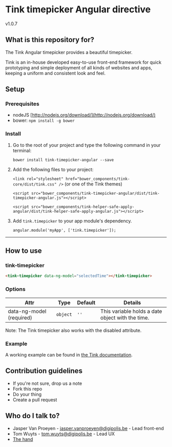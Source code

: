 # Tink timepicker Angular directive

v1.0.7

## What is this repository for?

The Tink Angular timepicker provides a beautiful timepicker.

Tink is an in-house developed easy-to-use front-end framework for quick prototyping and simple deployment of all kinds of websites and apps, keeping a uniform and consistent look and feel.

## Setup

### Prerequisites

* nodeJS [http://nodejs.org/download/](http://nodejs.org/download/)
* bower: `npm install -g bower`

### Install

1. Go to the root of your project and type the following command in your terminal:

   `bower install tink-timepicker-angular --save`

2. Add the following files to your project:

   `<link rel="stylesheet" href="bower_components/tink-core/dist/tink.css" />` (or one of the Tink themes)

   `<script src="bower_components/tink-timepicker-angular/dist/tink-timepicker-angular.js"></script>`

   `<script src="bower_components/tink-helper-safe-apply-angular/dist/tink-helper-safe-apply-angular.js"></script>`

3. Add `tink.timepicker` to your app module's dependency.

   `angular.module('myApp', ['tink.timepicker']);`



----------



## How to use

### tink-timepicker

```html
<tink-timepicker data-ng-model="selectedTime"></tink-timepicker>
```

### Options

Attr | Type | Default | Details
--- | --- | --- | ---
data-ng-model (required) | `object` | `''` | This variable holds a date object with the time.

   Note: The Tink timepicker also works with the disabled attribute.

### Example

A working example can be found in [the Tink documentation](http://tink.digipolis.be/#/docs/directives/timepicker#example).

## Contribution guidelines

* If you're not sure, drop us a note
* Fork this repo
* Do your thing
* Create a pull request

## Who do I talk to?

* Jasper Van Proeyen - jasper.vanproeyen@digipolis.be - Lead front-end
* Tom Wuyts - tom.wuyts@digipolis.be - Lead UX
* [The hand](https://www.youtube.com/watch?v=_O-QqC9yM28)
